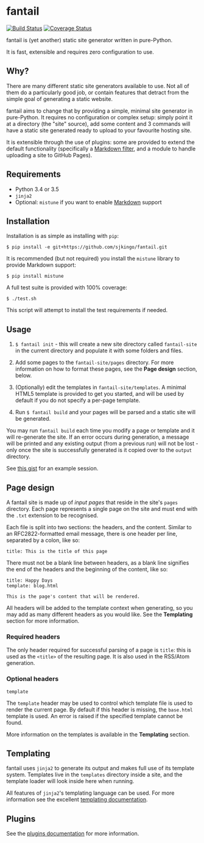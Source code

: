 # fantail

[![Build Status](https://travis-ci.org/sjkingo/fantail.svg?branch=master)](https://travis-ci.org/sjkingo/fantail)
[![Coverage Status](https://coveralls.io/repos/github/sjkingo/fantail/badge.svg?branch=master)](https://coveralls.io/github/sjkingo/fantail?branch=master)

fantail is (yet another) static site generator written in pure-Python.

It is fast, extensible and requires zero configuration to use.

## Why?

There are many different static site generators available to use. Not all of
them do a particularly good job, or contain features that detract from the
simple goal of generating a static website.

fantail aims to change that by providing a simple, minimal site generator
in pure-Python. It requires no configuration or complex setup: simply point
it at a directory (the "site" source), add some content and 3 commands will
have a static site generated ready to upload to your favourite hosting site.

It is extensible through the use of plugins: some are provided to extend the
default functionality (specifically a [Markdown filter][filter-markdown],
and a module to handle uploading a site to GitHub Pages).

[filter-markdown]: https://github.com/sjkingo/fantail/blob/master/fantail/plugins/plugin_markdown.py

## Requirements

* Python 3.4 or 3.5
* `jinja2`
* Optional: `mistune` if you want to enable [Markdown][markdown-syntax] support

[markdown-syntax]: https://daringfireball.net/projects/markdown/syntax

## Installation

Installation is as simple as installing with `pip`:

```
$ pip install -e git+https://github.com/sjkingo/fantail.git
```

It is recommended (but not required) you install the `mistune` library to
provide Markdown support:

```
$ pip install mistune
```

A full test suite is provided with 100% coverage:

```
$ ./test.sh
```

This script will attempt to install the test requirements if needed.


## Usage

1. `$ fantail init` - this will create a new site directory called `fantail-site`
   in the current directory and populate it with some folders and files.

2. Add some pages to the `fantail-site/pages` directory. For more information
   on how to format these pages, see the **Page design** section, below.

3. (Optionally) edit the templates in `fantail-site/templates`. A minimal
   HTML5 template is provided to get you started, and will be used by default
   if you do not specify a per-page template.

4. Run `$ fantail build` and your pages will be parsed and a static site will
   be generated.

You may run `fantail build` each time you modify a page or template and it will
re-generate the site. If an error occurs during generation, a message will
be printed and any existing output (from a previous run) will not be lost -
only once the site is successfully generated is it copied over to the `output`
directory.

See [this gist][example] for an example session.

[example]: https://gist.github.com/sjkingo/d83a24184794db303d1e70998d7bd232

## Page design

A fantail site is made up of *input pages* that reside in the site's `pages`
directory. Each page represents a single page on the site and must end with
the `.txt` extension to be recognised.

Each file is split into two sections: the headers, and the content. Similar
to an RFC2822-formatted email message, there is one header per line, separated
by a colon, like so:

```
title: This is the title of this page
```

There must not be a blank line between headers, as a blank line signifies the
end of the headers and the beginning of the content, like so:

```
title: Happy Days
template: blog.html

This is the page's content that will be rendered.
```

All headers will be added to the template context when generating, so you may
add as many different headers as you would like. See the **Templating** section
for more information.

### Required headers

The only header required for successful parsing of a page is `title`: this is
used as the `<title>` of the resulting page. It is also used in the RSS/Atom
generation.

### Optional headers

`template`

The `template` header may be used to control which template file is used to
render the current page. By default if this header is missing, the `base.html`
template is used. An error is raised if the specified template cannot be found.

More information on the templates is available in the **Templating** section.

## Templating

fantail uses `jinja2` to generate its output and makes full use of its template
system. Templates live in the `templates` directory inside a site, and the
template loader will look inside here when running.

All features of `jinja2`'s templating language can be used. For more information
see the excellent [templating documentation](http://jinja.pocoo.org/docs/dev/templates/).

## Plugins

See the [plugins documentation][plugins-doc] for more information.

[plugins-doc]: https://github.com/sjkingo/fantail/blob/master/fantail/plugins/README.md

